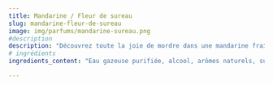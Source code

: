 ```yaml
---
title: Mandarine / Fleur de sureau
slug: mandarine-fleur-de-sureau
image: img/parfums/mandarine-sureau.png
#description 
description: "Découvrez toute la joie de mordre dans une mandarine fraîche, avec une finale au goût lisse et propre. Cette saveur d'agrumes déborde du goût préféré des amateurs et de la douceur naturelle du fruit."
# ingrédients
ingredients_content: "Eau gazeuse purifiée, alcool, arômes naturels, sucre de canne, acide citrique, concentré de jus de mandarine naturel, citrate de sodium."

---
```

